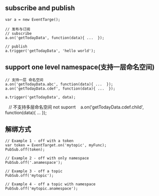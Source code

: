 ## subscribe and publish

    var a = new EventTarge();

    // 发布与订阅
    // subscribe
    a.on('getTodayData', function(data){ ...  });

    // publish
    a.trigger('getTodayData', 'hello world');

## support one level namespace(支持一层命名空间)

    // 支持一层 命名空间
    a.on('getTodayData.abc', function(data){ ...  }); 
    a.on('getTodayData.cdef', function(data){ ...  }); 

    a.trigger('getTodayData', data);
    
    // 不支持多层命名空间 not suporrt 
    a.on('getTodayData.cdef.child', function(data){ ...  }); 


## 解绑方式

    // Example 1 - off with a token
    var token = EventTarget.on('mytopic', myFunc);
    PubSub.off(token);

    // Example 2 - off with only namespace
    PubSub.off('.anamespace');

    // Example 3 - off a topic
    PubSub.off('mytopic');

    // Example 4 - off a topic with namespace
    PubSub.off('mytopic.anamespace');
